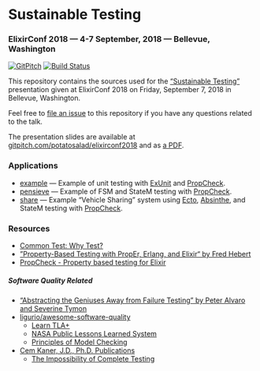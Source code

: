 # Sustainable Testing
### ElixirConf 2018 &mdash; 4-7 September, 2018 &mdash; Bellevue, Washington

[![GitPitch](https://gitpitch.com/assets/badge.svg)](https://gitpitch.com/potatosalad/elixirconf2018/master?grs=github&t=white) [![Build Status](https://travis-ci.org/potatosalad/elixirconf2018.svg?branch=master)](https://travis-ci.org/potatosalad/elixirconf2018)

This repository contains the sources used for the [&ldquo;Sustainable Testing&rdquo;](https://web.archive.org/web/20180901155638/https://elixirconf.com/2018/speakers/andrew-bennett) presentation given at ElixirConf 2018 on Friday, September 7, 2018 in Bellevue, Washington.

Feel free to [file an issue](https://github.com/potatosalad/elixirconf2018/issues) to this repository if you have any questions related to the talk.

The presentation slides are available at [gitpitch.com/potatosalad/elixirconf2018](https://gitpitch.com/potatosalad/elixirconf2018) and as [a PDF](https://cdn.rawgit.com/potatosalad/elixirconf2018/master/presentation.pdf).

### Applications

 * [example](https://github.com/potatosalad/elixirconf2018/tree/master/apps/example) &mdash; Example of unit testing with [ExUnit](https://hexdocs.pm/ex_unit/ExUnit.html) and [PropCheck](https://github.com/alfert/propcheck).
 * [pensieve](https://github.com/potatosalad/elixirconf2018/tree/master/apps/pensieve) &mdash; Example of FSM and StateM testing with [PropCheck](https://github.com/alfert/propcheck).
 * [share](https://github.com/potatosalad/elixirconf2018/tree/master/apps/share) &mdash; Example &ldquo;Vehicle Sharing&rdquo; system using [Ecto](https://github.com/elixir-ecto/ecto), [Absinthe](https://github.com/absinthe-graphql/absinthe), and StateM testing with [PropCheck](https://github.com/alfert/propcheck).

### Resources

 * [Common Test: Why Test?](http://erlang.org/doc/apps/common_test/why_test_chapter.html)
 * [&rdquo;Property-Based Testing with PropEr, Erlang, and Elixir&ldquo; by Fred Hebert](https://propertesting.com/)
 * [PropCheck - Property based testing for Elixir](https://github.com/alfert/propcheck)

##### Software Quality Related

 * [&ldquo;Abstracting the Geniuses Away from Failure Testing&rdquo; by Peter Alvaro and Severine Tymon](https://queue.acm.org/detail.cfm?id=3155114)
 * [ligurio/awesome-software-quality](https://github.com/ligurio/awesome-software-quality)
   * [Learn TLA+](https://learntla.com/)
   * [NASA Public Lessons Learned System](https://llis.nasa.gov/)
   * [Principles of Model Checking](https://pdfs.semanticscholar.org/f126/9591359fddc20f95da10c7bd4c054080b447.pdf)
 * [Cem Kaner, J.D., Ph.D. Publications](https://kaner.com/?page_id=7)
   * [The Impossibility of Complete Testing](https://kaner.com/pdfs/imposs.pdf)
